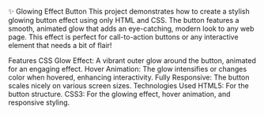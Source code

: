 ✨ Glowing Effect Button
This project demonstrates how to create a stylish glowing button effect using only HTML and CSS. The button features a smooth, animated glow that adds an eye-catching, modern look to any web page. This effect is perfect for call-to-action buttons or any interactive element that needs a bit of flair!

Features
CSS Glow Effect: A vibrant outer glow around the button, animated for an engaging effect.
Hover Animation: The glow intensifies or changes color when hovered, enhancing interactivity.
Fully Responsive: The button scales nicely on various screen sizes.
Technologies Used
HTML5: For the button structure.
CSS3: For the glowing effect, hover animation, and responsive styling.
